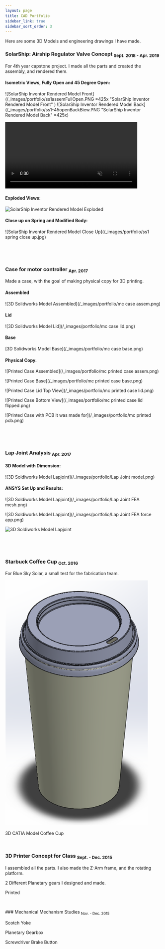 ```yaml
---
layout: page
title: CAD Portfolio
sidebar_link: true
sidebar_sort_order: 3
---
```


Here are some 3D Models and engineering drawings I have made.

### SolarShip: Airship Regulator Valve Concept <sub> Sept. 2018 - Apr. 2019 </sub>
For 4th year capstone project. I made all the parts and created the assembly, and rendered them.

#### Isometric Views, Fully Open and 45 Degree Open:

![SolarShip Inventor Rendered Model Front](/_images/portfolio/ss1assemFullOpen.PNG =425x "SolarShip Inventor Rendered Model Front" )
![SolarShip Inventor Rendered Model Back](/_images/portfolio/ss1-45openBackBiew.PNG "SolarShip Inventor Rendered Model Back" =425x)

<a href="https://gyazo.com/415405b4618acde840b53b577b668791"><video alt="Valve Opening" width="425" muted loop playsinline controls><source src="https://i.gyazo.com/415405b4618acde840b53b577b668791.mp4" type="video/mp4" /></video></a>

#### Exploded Views:

![SolarShip Inventor Rendered Model Exploded](/_images/portfolio/ss1-exploded.PNG)

#### Close up on Spring and Modified Body:

![SolarShip Inventor Rendered Model Close Up](/_images/portfolio/ss1 spring close up.jpg)

<p>&nbsp;</p> 
<p>&nbsp;</p> 

### Case for motor controller <sub> Apr. 2017 </sub>
Made a case, with the goal of making physical copy for 3D printing.

#### Assembled

![3D Solidworks Model Assembled](/_images/portfolio/mc case assem.png)

#### Lid

![3D Solidworks Model Lid](/_images/portfolio/mc case lid.png)

#### Base

[3D Solidworks Model Base](/_images/portfolio/mc case base.png)

#### Physical Copy.

![Printed Case Assembled](/_images/portfolio/mc printed case assem.png)

![Printed Case Base](/_images/portfolio/mc printed case base.png)

![Printed Case Lid Top View](/_images/portfolio/mc printed case lid.png)

![Printed Case Bottom View](/_images/portfolio/mc printed case lid flipped.png)

![Printed Case with PCB it was made for](/_images/portfolio/mc printed pcb.png)

<p>&nbsp;</p> 
<p>&nbsp;</p> 

### Lap Joint Analysis <sub> Apr. 2017 </sub>

#### 3D Model with Dimension:

![3D Soldiworks Model Lapjoint](/_images/portfolio/Lap Joint model.png)

#### ANSYS Set Up and Results:

![3D Soldiworks Model Lapjoint](/_images/portfolio/Lap Joint FEA mesh.png)

![3D Soldiworks Model Lapjoint](/_images/portfolio/Lap Joint FEA force app.png)

![3D Soldiworks Model Lapjoint](/_images/portfolio/Lap-Joint-FEA-results.png)

<p>&nbsp;</p> 
<p>&nbsp;</p> 

### Starbuck Coffee Cup <sub> Oct. 2016 </sub>
For Blue Sky Solar, a small test for the fabrication team.

![image](/_images/portfolio/coffee-cup.PNG "pls work")

3D CATIA Model Coffee Cup
<p>&nbsp;</p> 

### 3D Printer Concept for Class <sub> Sept. - Dec. 2015 </sub>
I assembled all the parts. I also made the Z-Arm frame, and the rotating platform.

2 Different Planetary gears I designed and made.

Printed

<p>&nbsp;</p> 
### Mechanical Mechanism Studies <sub> Nov. - Dec. 2015 </sub>

Scotch Yoke

Planetary Gearbox

Screwdriver Brake Button
